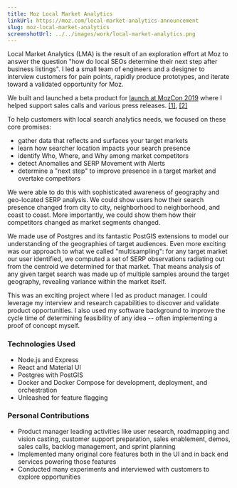 ```yaml
---
title: Moz Local Market Analytics
linkUrl: https://moz.com/local-market-analytics-announcement
slug: moz-local-market-analytics
screenshotUrl: ../../images/work/local-market-analytics.png
---
```


Local Market Analytics (LMA) is the result of an exploration effort at Moz to
answer the question "how do local SEOs determine their next step after business
listings". I led a small team of engineers and a designer to interview
customers for pain points, rapidly produce prototypes, and iterate toward a
validated opportunity for Moz.

We built and launched a beta product for [launch at MozCon
2019](https://moz.com/learn/seo/local-market-analytics-opportunities) where I
helped support sales calls and various press releases.
[[1]](https://www.businesswire.com/news/home/20190715005747/en/MozCon-2019-Moz-Announces-Local-Market-Analytics-Giving-Users-Understanding-Into-True-Local-Competitors-and-Market-Performance),
[[2]](https://uberall.com/en-gb/resources/blog/industry-insights-big-announcement-at-mozcon-take-a-sneak-peek-at-local-market-analytics)

To help customers with local search analytics needs, we focused on these core
promises:

- gather data that reflects and surfaces your target markets
- learn how searcher location impacts your search presence
- identify Who, Where, and Why among market competitors
- detect Anomalies and SERP Movement with Alerts
- determine a "next step" to improve presence in a target market and overtake
  competitors

We were able to do this with sophisticated awareness of geography and
geo-located SERP analysis. We could show users how their search presence changed
from city to city, neighborhood to neighborhood, and coast to coast. More
importantly, we could show them how their competitors changed as market segments
changed.

We made use of Postgres and its fantastic PostGIS extensions to model our
understanding of the geographies of target audiences. Even more exciting was our
approach to what we called "multisampling": for any target market our user
identified, we computed a set of SERP observations radiating out from the
centroid we determined for that market. That means analysis of any given target
search was made up of multiple samples around the target geography, revealing
variance within the market itself.

This was an exciting project where I led as product manager. I could leverage my
interview and research capabilities to discover and validate product
opportunities. I also used my software background to improve the cycle time
of determining feasibility of any idea -- often implementing a proof of concept
myself.

### Technologies Used

- Node.js and Express
- React and Material UI
- Postgres with PostGIS
- Docker and Docker Compose for development, deployment, and orchestration
- Unleashed for feature flagging

### Personal Contributions

- Product manager leading activities like user research, roadmapping and vision
  casting, customer support preparation, sales enablement, demos, sales calls,
  backlog management, and sprint planning
- Implemented many original core features both in the UI and in back end
  services powering those features
- Conducted many experiments and interviewed with customers to explore
  opportunities
